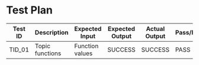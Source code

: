 # Test Plan

|  Test ID | Description  | Expected Input  | Expected Output  | Actual Output  | Pass/Fail |
|---|---|---|---|---|---|
| TID_01  | Topic functions  | Function values| SUCCESS  |SUCCESS| PASS  |
